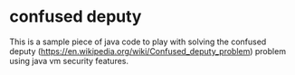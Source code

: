# confused deputy

This is a sample piece of java code to play with solving the confused deputy (https://en.wikipedia.org/wiki/Confused_deputy_problem) problem using java vm security features.
